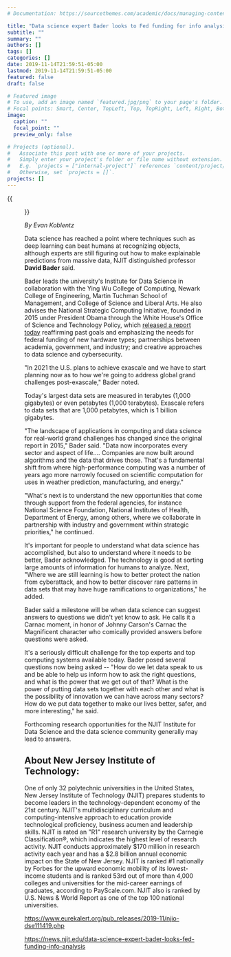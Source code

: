 ```yaml
---
# Documentation: https://sourcethemes.com/academic/docs/managing-content/

title: "Data science expert Bader looks to Fed funding for info analysis"
subtitle: ""
summary: ""
authors: []
tags: []
categories: []
date: 2019-11-14T21:59:51-05:00
lastmod: 2019-11-14T21:59:51-05:00
featured: false
draft: false

# Featured image
# To use, add an image named `featured.jpg/png` to your page's folder.
# Focal points: Smart, Center, TopLeft, Top, TopRight, Left, Right, BottomLeft, Bottom, BottomRight.
image:
  caption: ""
  focal_point: ""
  preview_only: false

# Projects (optional).
#   Associate this post with one or more of your projects.
#   Simply enter your project's folder or file name without extension.
#   E.g. `projects = ["internal-project"]` references `content/project/deep-learning/index.md`.
#   Otherwise, set `projects = []`.
projects: []
---
```


{{<figure src="bader.jpg">}}

*By Evan Koblentz*

Data science has reached a point where techniques such as deep learning can beat humans at recognizing objects, although experts are still figuring out how to make explainable predictions from massive data, NJIT distinguished professor **David Bader** said.

Bader leads the university's Institute for Data Science in collaboration with the Ying Wu College of Computing, Newark College of Engineering, Martin Tuchman School of Management, and College of Science and Liberal Arts. He also advises the National Strategic Computing Initiative, founded in 2015 under President Obama through the White House's Office of Science and Technology Policy, which [released a report today](https://www.nitrd.gov/pubs/National-Strategic-Computing-Initiative-Update-2019.pdf) reaffirming past goals and emphasizing the needs for federal funding of new hardware types; partnerships between academia, government, and industry; and creative approaches to data science and cybersecurity.

"In 2021 the U.S. plans to achieve exascale and we have to start planning now as to how we're going to address global grand challenges post-exascale," Bader noted.

Today's largest data sets are measured in terabytes (1,000 gigabytes) or even petabytes (1,000 terabytes). Exascale refers to data sets that are 1,000 petabytes, which is 1 billion gigabytes.

"The landscape of applications in computing and data science for real-world grand challenges has changed since the original report in 2015," Bader said. "Data now incorporates every sector and aspect of life.... Companies are now built around algorithms and the data that drives those. That's a fundamental shift from where high-performance computing was a number of years ago more narrowly focused on scientific computation for uses in weather prediction, manufacturing, and energy."

"What's next is to understand the new opportunities that come through support from the federal agencies, for instance National Science Foundation, National Institutes of Health, Department of Energy, among others, where we collaborate in partnership with industry and government within strategic priorities," he continued.

It's important for people to understand what data science has accomplished, but also to understand where it needs to be better, Bader acknowledged. The technology is good at sorting large amounts of information for humans to analyze. Next, "Where we are still learning is how to better protect the nation from cyberattack, and how to better discover rare patterns in data sets that may have huge ramifications to organizations," he added.

Bader said a milestone will be when data science can suggest answers to questions we didn't yet know to ask. He calls it a Carnac moment, in honor of Johnny Carson's Carnac the Magnificent character who comically provided answers before questions were asked.

It's a seriously difficult challenge for the top experts and top computing systems available today. Bader posed several questions now being asked -- "How do we let data speak to us and be able to help us inform how to ask the right questions, and what is the power that we get out of that? What is the power of putting data sets together with each other and what is the possibility of innovation we can have across many sectors? How do we put data together to make our lives better, safer, and more interesting," he said.

Forthcoming research opportunities for the NJIT Institute for Data Science and the data science community generally may lead to answers.

###

## About New Jersey Institute of Technology: ##

One of only 32 polytechnic universities in the United States, New Jersey Institute of Technology (NJIT) prepares students to become leaders in the technology-dependent economy of the 21st century. NJIT's multidisciplinary curriculum and computing-intensive approach to education provide technological proficiency, business acumen and leadership skills. NJIT is rated an "R1" research university by the Carnegie Classification®, which indicates the highest level of research activity. NJIT conducts approximately $170 million in research activity each year and has a $2.8 billion annual economic impact on the State of New Jersey. NJIT is ranked #1 nationally by Forbes for the upward economic mobility of its lowest-income students and is ranked 53rd out of more than 4,000 colleges and universities for the mid-career earnings of graduates, according to PayScale.com. NJIT also is ranked by U.S. News & World Report as one of the top 100 national universities.

https://www.eurekalert.org/pub_releases/2019-11/njio-dse111419.php

https://news.njit.edu/data-science-expert-bader-looks-fed-funding-info-analysis


